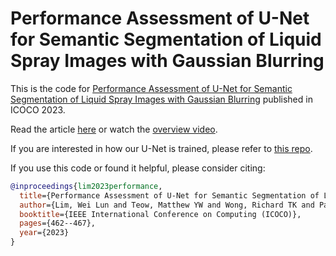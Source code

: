 # Performance Assessment of U-Net for Semantic Segmentation of Liquid Spray Images with Gaussian Blurring

This is the code for [Performance Assessment of U-Net for Semantic Segmentation of Liquid Spray Images with Gaussian Blurring](https://ieeexplore.ieee.org/document/10397704) published in ICOCO 2023.

Read the article [here](https://drive.google.com/file/d/18JGnCdXw1LVvwUFYzxNzOa0zej7t4l5u/view?usp=sharing) or watch the [overview video](https://youtu.be/4nNI5r2cJsU).

If you are interested in how our U-Net is trained, please refer to [this repo](https://github.com/lynerlwl/DeepSpray-UNet).

If you use this code or found it helpful, please consider citing:

```bibtex
@inproceedings{lim2023performance,
  title={Performance Assessment of U-Net for Semantic Segmentation of Liquid Spray Images with Gaussian Blurring},
  author={Lim, Wei Lun and Teow, Matthew YW and Wong, Richard TK and Pathan, Refat Khan and Lau, Sian Lun and Ho, Chiung Ching and Bravo, Luis and Koneru, Rahul Babu and Khare, Prashant},
  booktitle={IEEE International Conference on Computing (ICOCO)},
  pages={462--467},
  year={2023}
}
```
